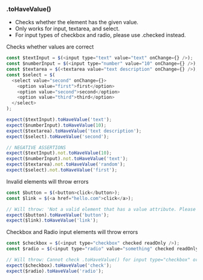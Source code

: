 ### .toHaveValue()

- Checks whether the element has the given value.
- Only works for input, textarea, and select.
- For input types of checkbox and radio, please use .checked instead.

Checks whether values are correct

```js
const $textInput = $(<input type="text" value="text" onChange={} />);
const $numberInput = $(<input type="number" value="10" onChange={} />);
const $textarea = $(<textarea value="text description" onChange={} />);
const $select = $(
  <select value="second" onChange={}>
    <option value="first">first</option>
    <option value="second">second</option>
    <option value="third">third</option>
  </select>
);

expect($textInput).toHaveValue('text');
expect($numberInput).toHaveValue(10);
expect($textarea).toHaveValue('text description');
expect($select).toHaveValue('second');

// NEGATIVE ASSERTIONS
expect($textInput).not.toHaveValue(10);
expect($numberInput).not.toHaveValue('text');
expect($textarea).not.toHaveValue('random');
expect($select).not.toHaveValue('first');
```

Invalid elements will throw errors

```js
const $button = $(<button>click</button>);
const $link = $(<a href="hello.com">click</a>);

// Will throw: 'Not a valid element that has a value attribute. Please insert an element that has a value.'
expect($button).toHaveValue('button');
expect($link).toHaveValue('link');
```

Checkbox and Radio input elements will throw errors

```js
const $checkbox = $(<input type="checkbox" checked readOnly />);
const $radio = $(<input type="radio" value="something" checked readOnly />);

// Will throw: Cannot check .toHaveValue() for input type="checkbox" or type="radio".
expect($checkbox).toHaveValue('check');
expect($radio).toHaveValue('radio');
```

